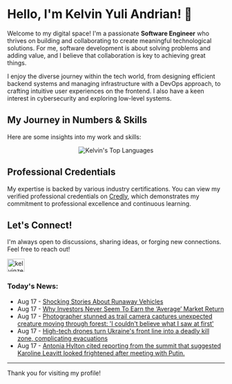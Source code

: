 # Hello, I'm Kelvin Yuli Andrian! 👋

Welcome to my digital space! I'm a passionate **Software Engineer** who thrives on building and collaborating to create meaningful technological solutions. For me, software development is about solving problems and adding value, and I believe that collaboration is key to achieving great things.

I enjoy the diverse journey within the tech world, from designing efficient backend systems and managing infrastructure with a DevOps approach, to crafting intuitive user experiences on the frontend. I also have a keen interest in cybersecurity and exploring low-level systems.

## My Journey in Numbers & Skills

Here are some insights into my work and skills:

<p align="center">
  <img src="https://github-readme-stats.vercel.app/api/top-langs/?username=kelvinzer0&layout=compact&theme=radical" alt="Kelvin's Top Languages" />
</p>

## Professional Credentials

My expertise is backed by various industry certifications. You can view my verified professional credentials on [Credly](https://www.credly.com/users/kelvin-yuli-andrian/badges), which demonstrates my commitment to professional excellence and continuous learning.

## Let's Connect!

I'm always open to discussions, sharing ideas, or forging new connections. Feel free to reach out!

<p align="left">
    <a href="https://linkedin.com/in/kelvinzero" target="blank"><img align="center" src="https://cdn.jsdelivr.net/npm/simple-icons@3.0.1/icons/linkedin.svg" alt="kelvinzero" height="30" width="40" /></a>
</p>

### Today's News:

<!-- feed start -->
- Aug 17 - [Shocking Stories About Runaway Vehicles](https://www.yahoo.com/news/videos/shocking-stories-runaway-vehicles-130023786.html)
- Aug 17 - [Why Investors Never Seem To Earn the ‘Average’ Market Return](https://finance.yahoo.com/news/why-investors-never-seem-earn-125908188.html)
- Aug 17 - [Photographer stunned as trail camera captures unexpected creature moving through forest: 'I couldn't believe what I saw at first'](https://www.yahoo.com/news/articles/photographer-stunned-trail-camera-captures-100000466.html)
- Aug 17 - [High-tech drones turn Ukraine's front line into a deadly kill zone, complicating evacuations](https://www.yahoo.com/news/articles/high-tech-drones-turn-ukraines-090643866.html)
- Aug 17 - [Antonia Hylton cited reporting from the summit that suggested Karoline Leavitt looked frightened after meeting with Putin.](https://www.yahoo.com/news/videos/antonia-hylton-cited-reporting-summit-044920991.html)
<!-- feed end -->

---

Thank you for visiting my profile!
